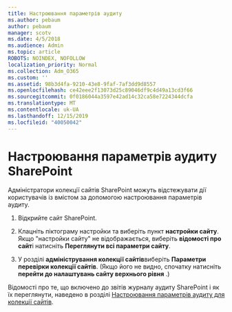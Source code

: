 ```yaml
---
title: Настроювання параметрів аудиту
ms.author: pebaum
author: pebaum
manager: scotv
ms.date: 4/5/2018
ms.audience: Admin
ms.topic: article
ROBOTS: NOINDEX, NOFOLLOW
localization_priority: Normal
ms.collection: Adm_O365
ms.custom: ''
ms.assetid: 98b3d4fa-9210-43e8-9faf-7af3dd9d8557
ms.openlocfilehash: ce42eee2f13073d25c89046df9c4d49a13cd3f66
ms.sourcegitcommit: 0f0186044a3597e42ad14c32ca58e7224344dcfa
ms.translationtype: MT
ms.contentlocale: uk-UA
ms.lasthandoff: 12/15/2019
ms.locfileid: "40050042"
---
```

# <a name="configure-sharepoint-audit-settings"></a>Настроювання параметрів аудиту SharePoint

Адміністратори колекції сайтів SharePoint можуть відстежувати дії користувачів із вмістом за допомогою настроювання параметрів аудиту.
  
1. Відкрийте сайт SharePoint.
    
2. Клацніть піктограму настройки та виберіть пункт **настройки сайту**. Якщо "настройки сайту" не відображається, виберіть **відомості про сайт**і натисніть **Переглянути всі параметри сайту**.
    
3. У розділі **адміністрування колекції сайтів**виберіть **Параметри перевірки колекції сайтів**. (Якщо його не видно, спочатку натисніть **перейти до налаштувань сайту верхнього рівня** .) 
    
Відомості про те, що включено до звітів журналу аудиту SharePoint і як їх переглянути, наведено в розділі [Настроювання параметрів аудиту для колекції сайтів](https://go.microsoft.com/fwlink/?linkid=404050).
  


